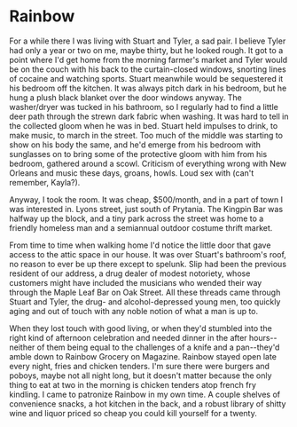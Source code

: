 # Rainbow

For a while there I was living with Stuart and Tyler, a sad pair. I believe Tyler had only a year or two on me, maybe thirty, but he looked rough. It got to a point where I'd get home from the morning farmer's market and Tyler would be on the couch with his back to the curtain-closed windows, snorting lines of cocaine and watching sports. Stuart meanwhile would be sequestered it his bedroom off the kitchen. It was always pitch dark in his bedroom, but he hung a plush black blanket over the door windows anyway. The washer/dryer was tucked in his bathroom, so I regularly had to find a little deer path through the strewn dark fabric when washing. It was hard to tell in the collected gloom when he was in bed. Stuart held impulses to drink, to make music, to march in the street. Too much of the middle was starting to show on his body the same, and he'd emerge from his bedroom with sunglasses on to bring some of the protective gloom with him from his bedroom, gathered around a scowl. Criticism of everything wrong with New Orleans and music these days, groans, howls. Loud sex with (can't remember, Kayla?).

Anyway, I took the room. It was cheap, $500/month, and in a part of town I was interested in. Lyons street, just south of Prytania. The Kingpin Bar was halfway up the block, and a tiny park across the street was home to a friendly homeless man and a semiannual outdoor costume thrift market.

From time to time when walking home I'd notice the little door that gave access to the attic space in our house. It was over Stuart's bathroom's roof, no reason to ever be up there except to spelunk. Slip had been the previous resident of our address, a drug dealer of modest notoriety, whose customers might have included the musicians who wended their way through the Maple Leaf Bar on Oak Street. All these threads came through Stuart and Tyler, the drug- and alcohol-depressed young men, too quickly aging and out of touch with any noble notion of what a man is up to.

When they lost touch with good living, or when they'd stumbled into the right kind of afternoon celebration and needed dinner in the after hours--neither of them being equal to the challenges of a knife and a pan--they'd amble down to Rainbow Grocery on Magazine. Rainbow stayed open late every night, fries and chicken tenders. I'm sure there were burgers and poboys, maybe not all night long, but it doesn't matter because the only thing to eat at two in the morning is chicken tenders atop french fry kindling. I came to patronize Rainbow in my own time. A couple shelves of convenience snacks, a hot kitchen in the back, and a robust library of shitty wine and liquor priced so cheap you could kill yourself for a twenty. 
